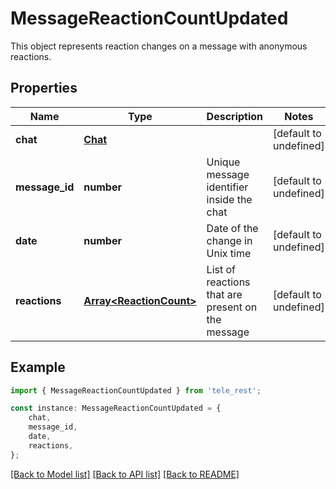 # MessageReactionCountUpdated

This object represents reaction changes on a message with anonymous reactions.

## Properties

Name | Type | Description | Notes
------------ | ------------- | ------------- | -------------
**chat** | [**Chat**](Chat.md) |  | [default to undefined]
**message_id** | **number** | Unique message identifier inside the chat | [default to undefined]
**date** | **number** | Date of the change in Unix time | [default to undefined]
**reactions** | [**Array&lt;ReactionCount&gt;**](ReactionCount.md) | List of reactions that are present on the message | [default to undefined]

## Example

```typescript
import { MessageReactionCountUpdated } from 'tele_rest';

const instance: MessageReactionCountUpdated = {
    chat,
    message_id,
    date,
    reactions,
};
```

[[Back to Model list]](../README.md#documentation-for-models) [[Back to API list]](../README.md#documentation-for-api-endpoints) [[Back to README]](../README.md)
